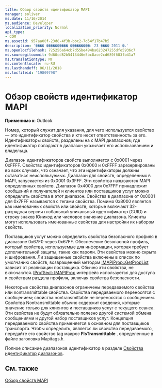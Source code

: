 ```yaml
---
title: Обзор свойств идентификатор MAPI
manager: soliver
ms.date: 11/16/2014
ms.audience: Developer
localization_priority: Normal
api_type:
- COM
ms.assetid: 957aa00f-23d8-4f3b-bbc2-7d54f17b47b5
description: '���� ���������� ���������: 23 ���� 2011 �.'
ms.openlocfilehash: 725256a64cb7d55be494ba623247255dfe5936c7
ms.sourcegitcommit: 9d60cd82b5413446e5bc8ace2cd689f683fb41a7
ms.translationtype: MT
ms.contentlocale: ru-RU
ms.lasthandoff: 06/11/2018
ms.locfileid: "19809798"
---
```

# <a name="mapi-property-identifier-overview"></a>Обзор свойств идентификатор MAPI

  
  
**Применимо к**: Outlook 
  
Номер, который служит для указания, для чего используется свойство — это идентификатор свойства и кто несет ответственность за его. Идентификаторы свойств, разделены на с MAPI диапазонов; где идентификатор попадают в диапазон указывает его использованием и владельца. 
  
Диапазон идентификаторов свойств выполняется с 0x0001 через 0xFFFF. Свойство идентификаторов 0x0000 и 0xFFFF зарезервированы во всех случаях, что означает, что эти идентификаторы должны оставаться неиспользуемых. Диапазон для свойств, определенных в MAPI, запускается из 0x0001 0x3FFF. Эти свойства называются MAPI определенных свойств. Диапазон 0x4000 для 0x7FFF принадлежит сообщений и получателей и клиентов или поставщиков услуг можно определить свойства в этот диапазон. Свойства в диапазоне от 0x0001 для 0x7FFF называются с тегами свойства. Помимо 0x8000 является как именованных свойств или свойств, которые включают 32-разрядная версия глобальный уникальный идентификатор (GUID) и строку знаков Юникод или числовое значение диапазона. Клиенты могут использовать именованные свойства для настройки их набором свойств.
  
Поставщиков услуг можно определить свойства безопасного профиля в диапазоне 0x67F0 через 0x67FF. Обеспечение безопасной профиль, который свойства, используемые для информации, которая требует дополнительной защиты, такие как пароли. Эти свойства можно скрыта и шифрования. Ли защищенные свойства включены в список по умолчанию свойств, возвращенный методом [IMAPIProp::GetPropList](imapiprop-getproplist.md) зависит от реализации поставщика. Обычно эти свойства, не включаются. [IProfSect: IMAPIProp](iprofsectimapiprop.md) интерфейс используется для доступа к свойствам раздела профиля, включая свойства безопасности. 
  
Некоторые свойства диапазонов ограничены передаваемого свойства или nontransmittable свойства. Свойства передаваемого переносятся с сообщением; свойства nontransmittable не переносятся с сообщением. Свойства Nontransmittable обычно содержит сведения, которые значение только для клиентов и поставщиков услуг с текущего сеанса. Эти свойства не будут обязательно полезно другой системой обмена сообщениями и другой набор поставщиков услуг. Концепция передаваемого свойства применяется в основном для поставщиков транспорта. Чтобы определить, является ли свойство передаваемого, передайте его свойство tag макрос **FIsTransmittable** , определенные в файле заголовка Mapitags.h. 
  
Полное описание диапазонов идентификатор в разделе [Свойства идентификатор диапазонов](property-identifier-ranges.md).
  
## <a name="see-also"></a>См. также



[Обзор свойств MAPI](mapi-property-overview.md)


